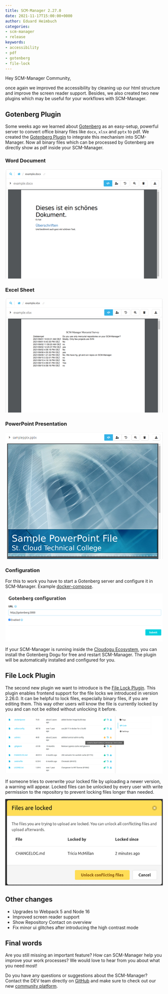 ```yaml
---
title: SCM-Manager 2.27.0
date: 2021-11-17T15:00:00+0000
author: Eduard Heimbuch
categories:
- scm-manager
- release
keywords:
- accessibility
- pdf
- gotenberg
- file-lock
---
```


Hey SCM-Manager Community,

once again we improved the accessibility by cleaning up our html structure and improve the screen reader support. 
Besides, we also created two new plugins which may be useful for your workflows with SCM-Manager.

## Gotenberg Plugin

Some weeks ago we learned about [Gotenberg](https://gotenberg.dev/) as an easy-setup, powerful server to convert office binary files like `docx`, `xlsx` and `pptx` to pdf. 
We created the [Gotenberg Plugin](/plugins/scm-gotenberg-plugin) to integrate this mechanism into SCM-Manager. Now all binary files which can be processed by Gotenberg are directly show as pdf inside your SCM-Manager.

### Word Document

![Gotenberg_docx](assets/docx.png)

### Excel Sheet

![Gotenberg_docx](assets/xlsx.png)

### PowerPoint Presentation

![Gotenberg_docx](assets/pptx.png)

### Configuration
For this to work you have to start a Gotenberg server and configure it in SCM-Manager. Example [docker-compose](https://github.com/scm-manager/scm-gotenberg-plugin/blob/develop/docker-compose.yml).

![Gotenberg config](assets/gotenberg_config.png)

If your SCM-Manager is running inside the [Cloudogu Ecosystem](https://cloudogu.com/en/ecosystem/), you can install the Gotenberg Dogu for free and restart SCM-Manager. 
The plugin will be automatically installed and configured for you.

## File Lock Plugin

The second new plugin we want to introduce is the [File Lock Plugin](/plugins/scm-file-lock-plugin). 
This plugin enables frontend support for the file locks we introduced in version 2.26.0.
It can be helpful to lock files, especially binary files, if you are editing them. 
This way other users will know the file is currently locked by you and can not be edited without unlocking it before.

![File Lock](assets/file-lock.png)

If someone tries to overwrite your locked file by uploading a newer version, a warning will appear.
Locked files can be unlocked by every user with write permission to the repository to prevent locking files longer than needed.

![File Upload Lock](assets/file-upload-lock.png)

## Other changes
- Upgrades to Webpack 5 and Node 16
- Improved screen reader support
- Show Repository Contact on overview
- Fix minor ui glitches after introducing the high contrast mode

## Final words
Are you still missing an important feature? How can SCM-Manager help you improve your work processes? We would love to hear from you about what you need most!

Do you have any questions or suggestions about the SCM-Manager?
Contact the DEV team directly on [GitHub](https://github.com/scm-manager/scm-manager/) and make sure to check out our new [community platform](https://community.cloudogu.com/c/scm-manager/).
